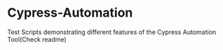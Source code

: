 # Cypress-Automation
Test Scripts demonstrating different features of the Cypress Automation Tool(Check readme)
